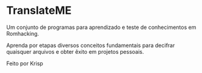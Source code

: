 # TranslateME
Um conjunto de programas para aprendizado e teste de conhecimentos em Romhacking.

Aprenda por etapas diversos conceitos fundamentais para decifrar quaisquer arquivos e obter êxito em projetos pessoais.

Feito por Krisp
